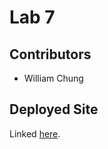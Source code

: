 # Lab 7

## Contributors
- William Chung

## Deployed Site
Linked [here](https://will-chung.github.io/Lab7/).
